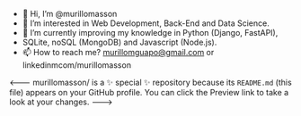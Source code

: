 - 👋 Hi, I’m @murillomasson
- 👀 I’m interested in Web Development, Back-End and Data Science.
- 🌱 I’m currently improving my knowledge in Python (Django, FastAPI),
-    SQLite, noSQL (MongoDB) and Javascript (Node.js).
- 📫 How to reach me? murillomguapo@gmail.com or linkedinmcom/murillomasson

<---
murillomasson/ is a ✨ special ✨ repository because its `README.md` (this file) appears on your GitHub profile.
You can click the Preview link to take a look at your changes.
--->
